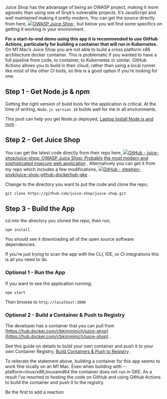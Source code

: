 Juice Shop has the advantage of being an OWASP project, making it more agnostic than using one of Snyk’s vulnerable projects. It’s JavaScript and well maintained making it pretty modern. You can get the source directly from here, [![](Code%20Repository%20-%20Juice%20Shop%20-%20Stephen%20Perciballi%20-%20Confluence/fluidicon.png)OWASP Juice Shop](https://github.com/juice-shop) , but below you will find some specifics on getting it working in your environment.

**For a start-to-end demo using this app it is recommended to use GitHub Actions, particularly for building a container that will run in Kubernetes.** On M1 Mac’s Juice Shop you are not able to build a cross platform x86 architecture docker container. This is problematic if you wanted to have a full pipeline from code, to container, to Kubernetes or similar. GitHub Actions allows you to build in their cloud, rather than using a local runner like most of the other CI tools, so this is a good option if you’re looking for one.

## Step 1 - Get Node.js & npm

Getting the right version of build tools for the application is critical. At the time of writing, `Node.js version 18` builds well for me in all environments.

This post can help you get Node.js deployed, [Laptop Install Node.js and nvm](https://snyksec.atlassian.net/wiki/spaces/~629db3cb76c0360069f263e7/blog/2023/11/15/1749483611) .

## Step 2 - Get Juice Shop

You can get the latest code directly from their repo here, [![](Code%20Repository%20-%20Juice%20Shop%20-%20Stephen%20Perciballi%20-%20Confluence/fluidicon.png)GitHub - juice-shop/juice-shop: OWASP Juice Shop: Probably the most modern and sophisticated insecure web application](https://github.com/juice-shop/juice-shop) . Alternatively you can get it from my repo which includes a few modifications, [![](Code%20Repository%20-%20Juice%20Shop%20-%20Stephen%20Perciballi%20-%20Confluence/fluidicon.png)GitHub - stephen-snyk/juice-shop-github-dockerhub-gke](https://github.com/stephen-snyk/juice-shop-github-dockerhub-gke) .

Change to the directory you want to put the code and clone the repo;

`git clone https://github.com/juice-shop/juice-shop.git`

## Step 3 - Build the App

cd into the directory you cloned the repo, then run;

`npm install`

You should see it downloading all of the open source software dependencies.

If you’re just trying to scan the app with the CLI, IDE, or CI integrations this is all you need to do.

### Optional 1 - Run the App

If you want to see the application running;

`npm start`

Then browse to `http://localhost:3000`

### Optional 2 - Build a Container & Push to Registry

The developer has a container that you can pull from [https://hub.docker.com/r/bkimminich/juice-shop](https://hub.docker.com/r/bkimminich/juice-shop) .

See this guide on details to build your own container and push it to your own Container Registry, [Build Containers & Push to Registry](https://snyksec.atlassian.net/wiki/spaces/~629db3cb76c0360069f263e7/blog/2023/11/16/1752432748) .

To reiterate the statement above, building a container for this app seems to work fine locally on an M1 Mac. Even when building with --platform=linux/x86,linuxamd64 the container does not run in GKE. As a result I’ve resorted to hosting the code on GitHub and using GitHub Actions to build the container and push it to the registry.

Be the first to add a reaction